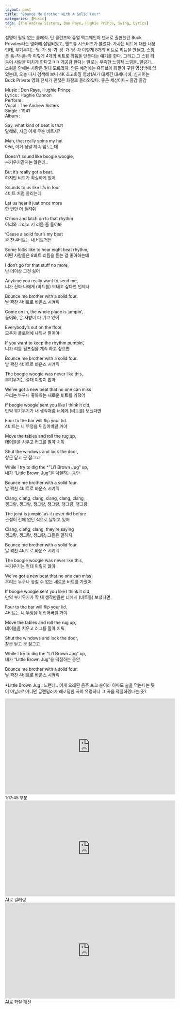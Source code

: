```yaml
---
layout: post
title: "Bounce Me Brother With A Solid Four"
categories: [Music]
tags: [The Andrew Sisters, Don Raye, Hughie Prince, Swing, Lyrics]
---
```


설명이 필요 없는 클래식. 딘 콜린즈와 쥬얼 맥그웨인이 댄서로 출현했던 Buck Privates라는 영화에 삽입되었고, 앤드류 시스터즈가 불렀다. 가사는 비트에 대한 내용인데, 부기우기는 당-가-당-가-당-가-당-가 이렇게 8개의 비트로 리듬을 만들고, 스윙은 음-착-음-착 이렇게 4개의 비트로 리듬을 만든다는 얘기를 한다. 그리고 그 스윙 리듬이 사람을 미치게 한다고ㅋㅋ 개공감 한다는 말로는 부족한 느낌적 느낌을..알랑가.. 스윙을 안해본 사람은 절대 모르겠지. 암튼 예전에는 유튜브에 화질이 구린 영상밖에 없었는데, 오늘 다시 검색해 보니 4K 초고화질 영상(AI가 대세긴 대세다)에, 심지어는 Buck Private 영화 전체가 괜찮은 화질로 올라와있다. 좋은 세상이다~ 즐감 즐감

Music : Don Raye, Hughie Prince  
Lyrics : Hughie Cannon   
Perform :    
Vocal : The Andrew Sisters   
Single : 1941   
Album :   

Say, what kind of beat is that  
말해봐, 지금 이게 무슨 비트지?  

Man, that really spins my hat  
아놔, 이거 정말 계속 맴도는데  

Doesn’t sound like boogie woogie,  
부기우기같지는 않은데..  

But it’s really got a beat.  
하지만 비트가 확실하게 있어  

Sounds to us like it’s in four  
4비트 처럼 들리는데  

Let us hear it just once more  
한 번만 더 들려줘  

C’mon and latch on to that rhythm  
이리와 그리고 저 리듬 좀 들어봐  

‘Cause a solid four’s my beat  
꽉 찬 4비트는 내 비트거든  

Some folks like to hear eight beat rhythm,  
어떤 사람들은 8비트 리듬을 듣는 걸 좋아하는데  

I don’t go for that stuff no more,  
난 더이상 그건 싫어  

Anytime you really want to send me,  
니가 진짜 나에게 (비트를) 보내고 싶다면 언제나  

Bounce me brother with a solid four.  
날 꽉찬 4비트로 바운스 시켜줘  

Come on in, the whole place is jumpin’,  
들어와, 온 사방이 다 뛰고 있어  

Everybody’s out on the floor,  
모두가 플로어에 나와서 말이야  

If you want to keep the rhythm pumpin’,  
니가 리듬 펌프질을 계속 하고 싶으면  

Bounce me brother with a solid four.  
날 꽉찬 4비트로 바운스 시켜줘  

The boogie woogie was never like this,  
부기우기는 절대 이렇지 않아  

We’ve got a new beat that no one can miss  
우리는 누구나 좋아하는 새로운 비트를 가졌어  

If boogie woogie sent you like I think it did,  
만약 부기우기가 내 생각처럼 너에게 (비트를) 보냈다면  

Four to the bar will flip your lid.  
4비트는 니 뚜껑을 뒤집어버릴 거야  

Move the tables and roll the rug up,  
테이블을 치우고 러그를 말아 치워  

Shut the windows and lock the door,  
창문 닫고 문 잠그고  

While I try to dig the &#42;”Li’l Brown Jug” up,  
내가 “Little Brown Jug”을 덕질하는 동안  

Bounce me brother with a solid four.  
날 꽉찬 4비트로 바운스 시켜줘  

Clang, clang, clang, clang, clang, clang,  
챙그랑, 챙그랑, 챙그랑, 챙그랑, 챙그랑, 챙그랑  

The joint is jumpin’ as it never did before  
관절이 전에 없던 식으로 날뛰고 있어  

Clang, clang, clang, they’re saying  
챙그랑, 챙그랑, 챙그랑, 그들은 말하지  

Bounce me brother with a solid four.  
날 꽉찬 4비트로 바운스 시켜줘  

The boogie woogie was never like this,  
부기우기는 절대 이렇지 않아  

We’ve got a new beat that no one can miss  
우리는 누구나 놓칠 수 없는 새로운 비트를 가졌어  

If boogie woogie sent you like I think it did,  
만약 부기우기가 딱 내 생각만큼만 너에게 (비트를) 보냈다면  

Four to the bar will flip your lid.  
4비트는 니 뚜껑을 뒤집어버릴 거야  

Move the tables and roll the rug up,  
테이블을 치우고 러그를 말아 치워  

Shut the windows and lock the door,  
창문 닫고 문 잠그고  

While I try to dig the “Li’l Brown Jug” up,  
내가 “Little Brown Jug”을 덕질하는 동안  

Bounce me brother with a solid four.  
날 꽉찬 4비트로 바운스 시켜줘  

&#42;Little Brown Jug : 노랜데.. 이게 오래된 음주 포크 송이라 아마도 술을 먹는다는 뜻이 아닐까? 아니면 글렌밀러가 레코딩한 곡이 유명하니 그 곡을 덕질하겠다는 뜻?

<iframe width="560" height="315" src="https://www.youtube.com/embed/GH96R9jNzLo" title="YouTube video player" frameborder="0" allow="accelerometer; autoplay; clipboard-write; encrypted-media; gyroscope; picture-in-picture" allowfullscreen></iframe>
1:17:45 부분  

<iframe width="560" height="315" src="https://www.youtube.com/embed/Salo3ssVxAU" title="YouTube video player" frameborder="0" allow="accelerometer; autoplay; clipboard-write; encrypted-media; gyroscope; picture-in-picture" allowfullscreen></iframe>
AI로 컬러링  

<iframe width="560" height="315" src="https://www.youtube.com/embed/rNGVK8gG0DQ" title="YouTube video player" frameborder="0" allow="accelerometer; autoplay; clipboard-write; encrypted-media; gyroscope; picture-in-picture" allowfullscreen></iframe>
AI로 화질 개선  